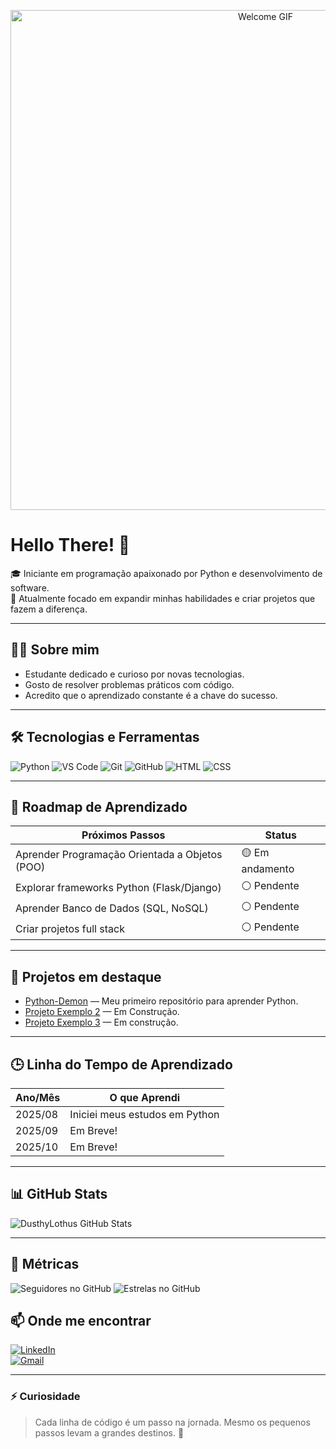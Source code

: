 <p align="center">
  <img src="https://i.pinimg.com/originals/45/fd/e8/45fde8fbe7299d1bffcf34e0e4a61462.gif" alt="Welcome GIF" width="800"/>
</p>

# Hello There! 🍷

🎓 Iniciante em programação apaixonado por Python e desenvolvimento de software.  
🚀 Atualmente focado em expandir minhas habilidades e criar projetos que fazem a diferença.

---

## 🧑‍💻 Sobre mim

- Estudante dedicado e curioso por novas tecnologias.  
- Gosto de resolver problemas práticos com código.  
- Acredito que o aprendizado constante é a chave do sucesso.

---

## 🛠 Tecnologias e Ferramentas

<p>
  <img src="https://img.shields.io/badge/Python-3670A0?style=for-the-badge&logo=python&logoColor=white" alt="Python"/>
  <img src="https://img.shields.io/badge/Visual_Studio_Code-007ACC?style=for-the-badge&logo=visual-studio-code&logoColor=white" alt="VS Code"/>
  <img src="https://img.shields.io/badge/Git-F05032?style=for-the-badge&logo=git&logoColor=white" alt="Git"/>
  <img src="https://img.shields.io/badge/GitHub-181717?style=for-the-badge&logo=github&logoColor=white" alt="GitHub"/>
  <img src="https://img.shields.io/badge/HTML-E34F26?style=for-the-badge&logo=html5&logoColor=white" alt="HTML"/>
  <img src="https://img.shields.io/badge/CSS-1572B6?style=for-the-badge&logo=css3&logoColor=white" alt="CSS"/>
</p>

---

## 🚀 Roadmap de Aprendizado

| Próximos Passos                | Status       |
|-------------------------------|--------------|
| Aprender Programação Orientada a Objetos (POO) | 🟡 Em andamento |
| Explorar frameworks Python (Flask/Django)      | ⚪ Pendente    |
| Aprender Banco de Dados (SQL, NoSQL)            | ⚪ Pendente    |
| Criar projetos full stack                       | ⚪ Pendente    |

---

## 📌 Projetos em destaque

- [Python-Demon](https://github.com/DusthyLothus/Python-Demon) — Meu primeiro repositório para aprender Python.  
- [Projeto Exemplo 2](https://github.com/DusthyLothus/ProjetoExemplo2) — Em Construção.  
- [Projeto Exemplo 3](https://github.com/DusthyLothus/ProjetoExemplo3) — Em construção.

---

## 🕒 Linha do Tempo de Aprendizado

| Ano/Mês | O que Aprendi                     |
|---------|----------------------------------|
| 2025/08 | Iniciei meus estudos em Python   |
| 2025/09 | Em Breve!            |
| 2025/10 | Em Breve! |

---

## 📊 GitHub Stats

![DusthyLothus GitHub Stats](https://github-readme-stats.vercel.app/api?username=DusthyLothus&show_icons=true&theme=tokyonight&count_private=true)

---

## 🚀 Métricas

<p>
  <img src="https://img.shields.io/github/followers/DusthyLothus?style=for-the-badge&label=Seguidores&labelColor=darkblue&color=black&logo=github&logoColor=white" alt="Seguidores no GitHub" />
  <img src="https://img.shields.io/github/stars/DusthyLothus?style=for-the-badge&label=Estrelas&labelColor=darkblue&color=black&logo=github&logoColor=white" alt="Estrelas no GitHub" />
</p>




## 📫 Onde me encontrar

[![LinkedIn](https://img.shields.io/badge/LinkedIn-0077B5?style=flat-square&logo=linkedin&logoColor=white)](https://linkedin.com/in/eduardo-silva-32369b1a9)  
[![Gmail](https://img.shields.io/badge/Email-D14836?style=flat-square&logo=gmail&logoColor=white)](mailto:dusthylothus@gmail.com)

---

### ⚡ Curiosidade

> Cada linha de código é um passo na jornada. Mesmo os pequenos passos levam a grandes destinos. 🚀
